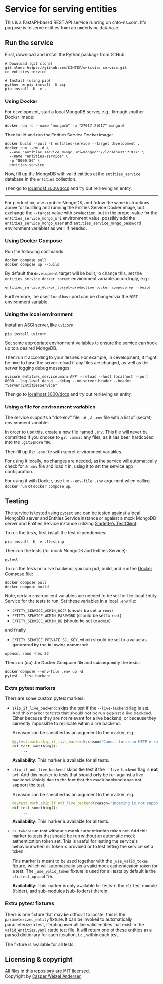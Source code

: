 # Service for serving entities

This is a FastAPI-based REST API service running on onto-ns.com.
It's purpose is to serve entities from an underlying database.

## Run the service

First, download and install the Python package from GitHub:

```shell
# Download (git clone)
git clone https://github.com/SINTEF/entities-service.git
cd entities-service

# Install (using pip)
python -m pip install -U pip
pip install -U -e .
```

### Using Docker

For development, start a local MongoDB server, e.g., through another Docker image:

```shell
docker run -d --name "mongodb" -p "27017:27017" mongo:6
```

Then build and run the Entities Service Docker image:

```shell
docker build --pull -t entities-service --target development .
docker run --rm -d \
  --env "entities_service_mongo_uri=mongodb://localhost:27017" \
  --name "entities-service" \
  -p "8000:80" \
  entities-service
```

Now, fill up the MongoDB with valid entities at the `entities_service` database in the `entities` collection.

Then go to [localhost:8000/docs](http://localhost:8000/docs) and try out retrieving an entity.

---

For production, use a public MongoDB, and follow the same instructions above for building and running the Entities Service Docker image, but exchange the `--target` value with `production`, put in the proper value for the `entities_service_mongo_uri` environment value, possibly add the `entities_service_mongo_user` and `entities_service_mongo_password` environment variables as well, if needed.

### Using Docker Compose

Run the following commands:

```shell
docker compose pull
docker compose up --build
```

By default the `development` target will be built, to change this, set the `entities_service_docker_target` environment variable accordingly, e.g.:

```shell
entities_service_docker_target=production docker compose up --build
```

Furthermore, the used `localhost` port can be changed via the `PORT` environment variable.

### Using the local environment

Install an ASGI server, like `uvicorn`:

```shell
pip install uvicorn
```

Set some appropriate environment variables to ensure the service can hook up to a desired MongoDB.

Then run it according to your desires.
For example, in development, it might be nice to have the server reload if any files are changed, as well as the server logging debug messages:

```shell
uvicorn entities_service.main:APP --reload --host localhost --port 8000 --log-level debug --debug --no-server-header --header "Server:EntitiesService"
```

Then go to [localhost:8000/docs](http://localhost:8000/docs) and try out retrieving an entity.

### Using a file for environment variables

The service supports a "dot-env" file, i.e., a `.env` file with a list of (secret) environment variables.

In order to use this, create a new file named `.env`.
This file will never be committed if you choose to `git commit` any files, as it has been hardcoded into the `.gitignore` file.

Then fill up the `.env` file with secret environment variables.

For using it locally, no changes are needed, as the service will automatically check for a `.env` file and load it in, using it to set the service app configuration.

For using it with Docker, use the `--env-file .env` argument when calling `docker run` or `docker compose up`.

## Testing

The service is tested using `pytest` and can be tested against a local MongoDB server and Entities Service instance or against a mock MongoDB server and Entities Service instance utilizing [Starlette's TestClient](https://fastapi.tiangolo.com/reference/testclient/#test-client-testclient).

To run the tests, first install the test dependencies:

```shell
pip install -U -e .[testing]
```

Then run the tests (for mock MongoDB and Entities Service):

```shell
pytest
```

To run the tests on a live backend, you can pull, build, and run the [Docker Compose file](docker-compose.yml):

```shell
docker compose pull
docker compose build
```

Note, certain environment variables are needed to be set for the local Entity Service for the tests to run.
Set these variables in a local `.env` file:

- `ENTITY_SERVICE_ADMIN_USER` (should be set to `root`)
- `ENTITY_SERVICE_ADMIN_PASSWORD` (should be set to `root`)
- `ENTITY_SERVICE_ADMIN_DB` (should be set to `admin`)

and finally

- `ENTITY_SERVICE_PRIVATE_SSL_KEY`, which should be set to a value as generated by the following command:

```shell
openssl rand -hex 32
```

Then run (up) the Docker Compose file and subsequently the tests:

```shell
docker compose --env-file .env up -d
pytest --live-backend
```

### Extra pytest markers

There are some custom pytest markers:

- `skip_if_live_backend`: skips the test if the `--live-backend` flag is set.
  Add this marker to tests that should not be run against a live backend.
  Either because they are not relevant for a live backend, or because they currently impossible to replicate within a live backend.

  A reason can be specified as an argument to the marker, e.g.:

  ```python
  @pytest.mark.skip_if_live_backend(reason="Cannot force an HTTP error")
  def test_something():
      ...
  ```

  **Availability**: This marker is available for all tests.

- `skip_if_not_live_backend`: skips the test if the `--live-backend` flag is **not** set.
  Add this marker to tests that should only be run against a live backend.
  Mainly due to the fact that the mock backend does not support the test.

  A reason can be specified as an argument to the marker, e.g.:

  ```python
  @pytest.mark.skip_if_not_live_backend(reason="Indexing is not supported by mongomock")
  def test_something():
      ...
  ```

  **Availability**: This marker is available for all tests.

- `no_token`: run test without a mock authentication token set.
  Add this marker to tests that should be run without an automatic mock authentication token set.
  This is useful for testing the service's behaviour when no token is provided or to test letting the service set a token.

  This marker is meant to be used together with the `_use_valid_token` fixture, which will automatically set a valid mock authentication token for a test.
  The `_use_valid_token` fixture is used for all tests by default in the `cli.test_upload` file.

  **Availability**: This marker is only available for tests in the `cli` test module (folder), and sub-modules (sub-folders) therein.

### Extra pytest fixtures

There is one fixture that may be difficult to locate, this is the `parameterized_entity` fixture.
It can be invoked to automatically parameterize a test, iterating over all the valid entities that exist in the [`valid_entities.yaml`](tests/static/valid_entities.yaml) static test file.
It will return one of these entities as a parsed dictionary for each iteration, i.e., within each test.

The fixture is available for all tests.

## Licensing & copyright

All files in this repository are [MIT licensed](LICENSE).  
Copyright by [Casper Welzel Andersen](https://github.com/CasperWA).
